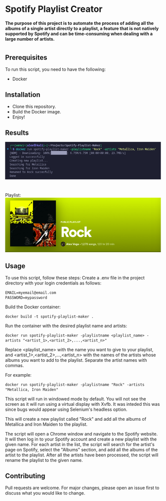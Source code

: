 # Spotify Playlist Creator

#### The purpose of this project is to automate the process of adding all the albums of a single artist directly to a playlist, a feature that is not natively supported by Spotify and can be time-consuming when dealing with a large number of artists.

#

## Prerequisites

To run this script, you need to have the following:

- Docker

## Installation

- Clone this repository.
- Build the Docker image.
- Enjoy!

## Results

![Alt text](./pictures/sample.png)

#

Playlist:
![Alt text](./pictures/playlist.png)

## Usage

To use this script, follow these steps:
Create a .env file in the project directory with your login credentials as follows:

```
EMAIL=myemail@email.com
PASSWORD=mypassword
```

Build the Docker container:

```
docker build -t spotify-playlist-maker .
```

Run the container with the desired playlist name and artists:

```
docker run spotify-playlist-maker -playlistname <playlist_name> -artists "<artist_1>,<artist_2>,...,<artist_n>"
```

Replace <playlist_name> with the name you want to give to your playlist, and <artist_1>,<artist_2>,...,<artist_n> with the names of the artists whose albums you want to add to the playlist. Separate the artist names with commas.

For example:

```
docker run spotify-playlist-maker -playlistname "Rock" -artists "Metallica, Iron Maiden"
```

This script will run in windowed mode by default. You will not see the screen as it will run using a virtual display with Xvfb. It was inteded this was since bugs would appear using Selenium's headless option.

This will create a new playlist called "Rock" and add all the albums of Metallica and Iron Maiden to the playlist.

The script will open a Chrome window and navigate to the Spotify website. It will then log in to your Spotify account and create a new playlist with the given name.
For each artist in the list, the script will search for the artist's page on Spotify, select the "Albums" section, and add all the albums of the artist to the playlist.
After all the artists have been processed, the script will rename the playlist to the given name.

## Contributing

Pull requests are welcome. For major changes, please open an issue first to discuss what you would like to change.
